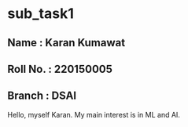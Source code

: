 # sub_task1

## Name : Karan Kumawat
## Roll No. : 220150005
## Branch : DSAI

Hello, myself Karan. My main interest is in ML and AI.
